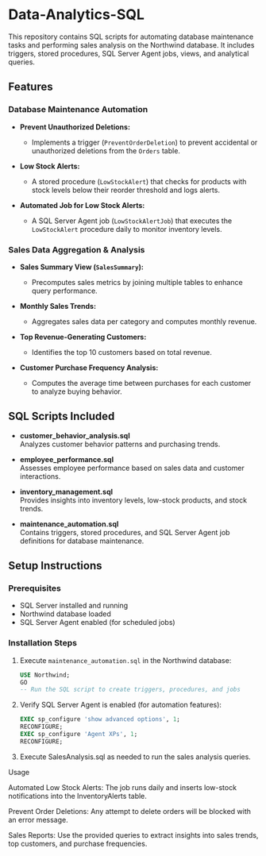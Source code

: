 # Data-Analytics-SQL

This repository contains SQL scripts for automating database maintenance tasks and performing sales analysis on the Northwind database. It includes triggers, stored procedures, SQL Server Agent jobs, views, and analytical queries.

## Features

### Database Maintenance Automation

- **Prevent Unauthorized Deletions:**
  - Implements a trigger (`PreventOrderDeletion`) to prevent accidental or unauthorized deletions from the `Orders` table.
  
- **Low Stock Alerts:**
  - A stored procedure (`LowStockAlert`) that checks for products with stock levels below their reorder threshold and logs alerts.
  
- **Automated Job for Low Stock Alerts:**
  - A SQL Server Agent job (`LowStockAlertJob`) that executes the `LowStockAlert` procedure daily to monitor inventory levels.

### Sales Data Aggregation & Analysis

- **Sales Summary View (`SalesSummary`):**
  - Precomputes sales metrics by joining multiple tables to enhance query performance.

- **Monthly Sales Trends:**
  - Aggregates sales data per category and computes monthly revenue.

- **Top Revenue-Generating Customers:**
  - Identifies the top 10 customers based on total revenue.

- **Customer Purchase Frequency Analysis:**
  - Computes the average time between purchases for each customer to analyze buying behavior.

## SQL Scripts Included

- **customer_behavior_analysis.sql**  
  Analyzes customer behavior patterns and purchasing trends.

- **employee_performance.sql**  
  Assesses employee performance based on sales data and customer interactions.

- **inventory_management.sql**  
  Provides insights into inventory levels, low-stock products, and stock trends.

- **maintenance_automation.sql**  
  Contains triggers, stored procedures, and SQL Server Agent job definitions for database maintenance.

## Setup Instructions

### Prerequisites

- SQL Server installed and running
- Northwind database loaded
- SQL Server Agent enabled (for scheduled jobs)

### Installation Steps

1. Execute `maintenance_automation.sql` in the Northwind database:

   ```sql
   USE Northwind;
   GO
   -- Run the SQL script to create triggers, procedures, and jobs


2. Verify SQL Server Agent is enabled (for automation features):

   ```sql
   EXEC sp_configure 'show advanced options', 1;
   RECONFIGURE;
   EXEC sp_configure 'Agent XPs', 1;
   RECONFIGURE;

3. Execute SalesAnalysis.sql as needed to run the sales analysis queries.

Usage

  Automated Low Stock Alerts:
  The job runs daily and inserts low-stock notifications into the InventoryAlerts table.

  Prevent Order Deletions:
  Any attempt to delete orders will be blocked with an error message.

  Sales Reports:
  Use the provided queries to extract insights into sales trends, top customers, and purchase frequencies.
